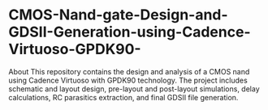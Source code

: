 # CMOS-Nand-gate-Design-and-GDSII-Generation-using-Cadence-Virtuoso-GPDK90-
About This repository contains the design and analysis of a CMOS nand using Cadence Virtuoso with GPDK90 technology. The project includes schematic and layout design, pre-layout and post-layout simulations, delay calculations, RC parasitics extraction, and final GDSII file generation.
